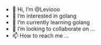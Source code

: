 - 👋 Hi, I’m @Leviooo
- 👀 I’m interested in golang
- 🌱 I’m currently learning golang
- 💞️ I’m looking to collaborate on ...
- 📫 How to reach me ...

<!---
Leviooo/Leviooo is a ✨ special ✨ repository because its `README.md` (this file) appears on your GitHub profile.
You can click the Preview link to take a look at your changes.
--->
